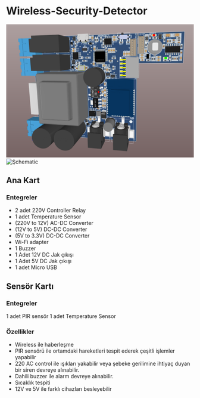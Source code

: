 # Wireless-Security-Detector
![3DPCB](https://github.com/mesihcelik/Wireless-Security-Detector/blob/main/info/3D%20PCB%20G%C3%B6r%C3%BCn%C3%BCm.PNG)
![Şchematic](https://github.com/mesihcelik/Wireless-Security-Detector/blob/3943b2fdb7053dc3f2acb4884bc9f80482722b77/info/Microcontroller%20Schematic.png)
## Ana Kart
### Entegreler
* 2 adet 220V Controller Relay
* 1 adet Temperature Sensor
* (220V to 12V) AC-DC Converter
* (12V to 5V) DC-DC Converter
* (5V to 3.3V) DC-DC Converter
* Wi-Fi adapter
* 1 Buzzer
* 1 Adet 12V DC Jak çıkışı
* 1 Adet 5V DC Jak çıkışı
* 1 adet Micro USB
## Sensör Kartı
### Entegreler
1 adet PIR sensör
1 adet Temperature Sensor
### Özellikler
* Wireless ile haberleşme
* PIR sensörü ile ortamdaki hareketleri tespit ederek çeşitli işlemler yapabilir
* 220 AC control ile ışıkları yakabilir veya şebeke gerilimine ihtiyaç duyan bir siren devreye alınabilir.
* Dahili buzzer ile alarm devreye alınabilir.
* Sıcaklık tespiti
* 12V ve 5V ile farklı cihazları besleyebilir
